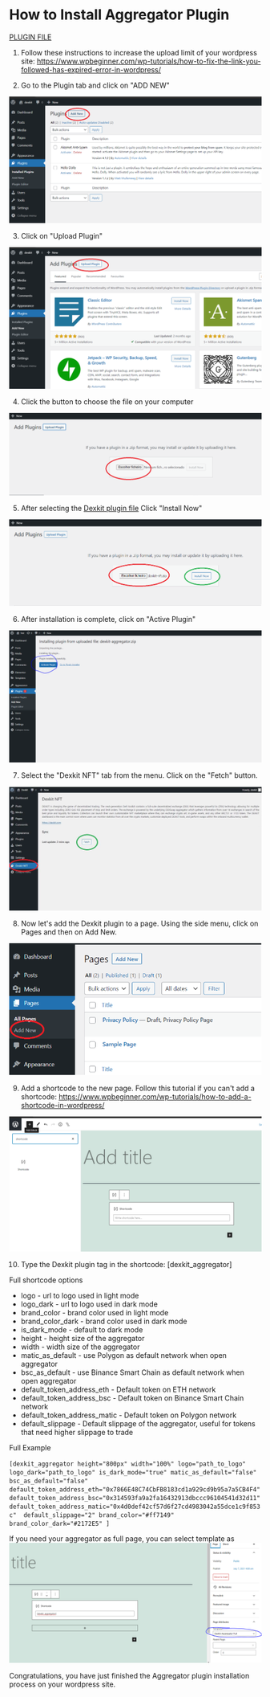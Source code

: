# How to Install Aggregator Plugin

[PLUGIN FILE](../../dexkit-aggregator.zip)


1. Follow these instructions to increase the upload limit of your wordpress site:
https://www.wpbeginner.com/wp-tutorials/how-to-fix-the-link-you-followed-has-expired-error-in-wordpress/

2. Go to the Plugin tab and click on "ADD NEW"

![Add New](images/install-aggregator/install-agg-1.png "Add new")

3. Click on "Upload Plugin"

![Upload Plugin](images/install-aggregator/install-agg-2.png "Upload Plugin")

4. Click the button to choose the file on your computer 

![Choose File](images/install-aggregator/install-agg-3.png "Choose File")

5. After selecting the  [Dexkit plugin file](../../dexkit-aggregator.zip)
Click "Install Now"

![Install Now](images/install-aggregator/install-agg-4.png "Install Now")

6. After installation is complete, click on "Active Plugin"

![Active](images/install-aggregator/install-agg-5.png "Active")

7. Select the "Dexkit NFT" tab from the menu. Click on the "Fetch" button.

![Fetch](images/install-aggregator/install-agg-6.png "Fetch")

8. Now let's add the Dexkit plugin to a page. Using the side menu, click on Pages and then on Add New.

![Add](images/install-aggregator/install-agg-7.png "Add")

9. Add a shortcode to the new page. Follow this tutorial if you can't add a shortcode: https://www.wpbeginner.com/wp-tutorials/how-to-add-a-shortcode-in-wordpress/

![Shortcode](images/install-aggregator/install-agg-8.png "Shortcode")

10. Type the Dexkit plugin tag in the shortcode: [dexkit_aggregator]

Full shortcode options

- logo - url to logo used in light mode
- logo_dark - url to logo used in dark mode
- brand_color - brand color used in light mode
- brand_color_dark - brand color used in dark mode
- is_dark_mode - default to dark mode
- height -  height size of the aggregator
- width - width size of the aggregator
- matic_as_default - use Polygon as default network when open aggregator
- bsc_as_default - use Binance Smart Chain as default network when open aggregator
- default_token_address_eth - Default token on ETH network
- default_token_address_bsc - Default token on Binance Smart Chain network
- default_token_address_matic - Default token on Polygon network
- default_slippage - Default slippage of the aggregator, useful for tokens that need higher slippage to trade



Full Example

`[dexkit_aggregator height="800px" width="100%" logo="path_to_logo" logo_dark="path_to_logo" is_dark_mode="true" matic_as_default="false" bsc_as_default="false" default_token_address_eth="0x7866E48C74CbFB8183cd1a929cd9b95a7a5CB4F4" default_token_address_bsc="0x314593fa9a2fa16432913dbccc96104541d32d11" default_token_address_matic="0x4d0def42cf57d6f27cd4983042a55dce1c9f853c"  default_slippage="2" brand_color="#ff7149" brand_color_dark="#2172E5" ]`

If you need your aggregator as full page, you can select template as 
![Full Page](images/install-aggregator/install-agg-11.png "Full Page")


Congratulations, you have just finished the Aggregator plugin installation process on your
wordpress site.


